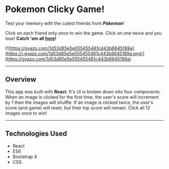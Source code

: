 # Pokemon Clicky Game!

Test your memory with the cutest friends from ***Pokemon***!

Click on each friend only *once* to win the game. Click on one twice and you lose! **Catch 'em all [here](http://github.com)!**

[![https://gyazo.com/1d53d85e5e055455481c443b6645189a](https://i.gyazo.com/1d53d85e5e055455481c443b6645189a.png)](https://gyazo.com/1d53d85e5e055455481c443b6645189a)
_______
## Overview
This app was built with **React**. It's UI is broken down into four components. When an image is clicked for the first time, the user's score will increment by 1 then the images will shuffle. If an image is clicked twice, the user's score (and game) will reset, but their top score will remain. Click all 12 images once to win!
_______
## Technologies Used
* React
* ES6
* Bootstrap 4
* CSS
